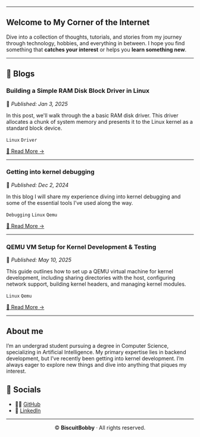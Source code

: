 
---

## Welcome to My Corner of the Internet

Dive into a collection of thoughts, tutorials, and stories from my journey through technology, hobbies, and everything in between.
I hope you find something that **catches your interest** or helps you **learn something new**.

---

## 📝 Blogs

<!-- Blog Post Card 1 -->
### Building a Simple RAM Disk Block Driver in Linux
📅 *Published: Jan 3, 2025*



In this post, we'll walk through the a basic RAM disk driver.
This driver allocates a chunk of system memory and presents it to the Linux kernel as a standard block device.

`Linux` `Driver`

[🔗 Read More →](http://biscuitbobby.github.io/blogs/ramdisk-driver)

---

<!-- Blog Post Card 2 -->
### Getting into kernel debugging
📅 *Published: Dec 2, 2024*



In this blog I will share my experience diving into kernel debugging and some of the essential tools I’ve used along the way.

`Debugging` `Linux` `Qemu`

[🔗 Read More →](http://biscuitbobby.github.io/blogs/getting-into-kernel-debugging)

---

<!-- Blog Post Card 3 -->
### QEMU VM Setup for Kernel Development & Testing
📅 *Published: May 10, 2025*



This guide outlines how to set up a QEMU virtual machine for kernel development, including sharing directories with the host, configuring network support, building kernel headers, and managing kernel modules.

`Linux` `Qemu`

[🔗 Read More →](http://biscuitbobby.github.io/blogs/qemu-shared-headers)

---

## About me
I’m an undergrad student pursuing a degree in Computer Science, specializing in Artificial Intelligence.
My primary expertise lies in backend development, but I’ve recently been getting into kernel development.
I’m always eager to explore new things and dive into anything that piques my interest.

## 👤 Socials

- 🧑‍💻 [GitHub](https://github.com/BiscuitBobby/)
- 💼 [LinkedIn](https://www.linkedin.com/in/biscuitbobby/)

---

<p align="center">
  © <strong>BiscuitBobby</strong> · All rights reserved.
</p>
